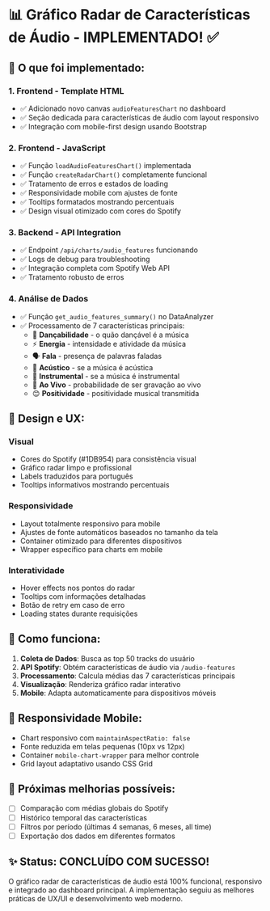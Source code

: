 # 📊 Gráfico Radar de Características de Áudio - IMPLEMENTADO! ✅

## 🎯 O que foi implementado:

### 1. **Frontend - Template HTML**

- ✅ Adicionado novo canvas `audioFeaturesChart` no dashboard
- ✅ Seção dedicada para características de áudio com layout responsivo
- ✅ Integração com mobile-first design usando Bootstrap

### 2. **Frontend - JavaScript**

- ✅ Função `loadAudioFeaturesChart()` implementada
- ✅ Função `createRadarChart()` completamente funcional
- ✅ Tratamento de erros e estados de loading
- ✅ Responsividade mobile com ajustes de fonte
- ✅ Tooltips formatados mostrando percentuais
- ✅ Design visual otimizado com cores do Spotify

### 3. **Backend - API Integration**

- ✅ Endpoint `/api/charts/audio_features` funcionando
- ✅ Logs de debug para troubleshooting
- ✅ Integração completa com Spotify Web API
- ✅ Tratamento robusto de erros

### 4. **Análise de Dados**

- ✅ Função `get_audio_features_summary()` no DataAnalyzer
- ✅ Processamento de 7 características principais:
  - 🕺 **Dançabilidade** - o quão dançável é a música
  - ⚡ **Energia** - intensidade e atividade da música
  - 🗣️ **Fala** - presença de palavras faladas
  - 🎸 **Acústico** - se a música é acústica
  - 🎼 **Instrumental** - se a música é instrumental
  - 🎤 **Ao Vivo** - probabilidade de ser gravação ao vivo
  - 😊 **Positividade** - positividade musical transmitida

## 🎨 Design e UX:

### **Visual**

- Cores do Spotify (#1DB954) para consistência visual
- Gráfico radar limpo e profissional
- Labels traduzidos para português
- Tooltips informativos mostrando percentuais

### **Responsividade**

- Layout totalmente responsivo para mobile
- Ajustes de fonte automáticos baseados no tamanho da tela
- Container otimizado para diferentes dispositivos
- Wrapper específico para charts em mobile

### **Interatividade**

- Hover effects nos pontos do radar
- Tooltips com informações detalhadas
- Botão de retry em caso de erro
- Loading states durante requisições

## 🚀 Como funciona:

1. **Coleta de Dados**: Busca as top 50 tracks do usuário
2. **API Spotify**: Obtém características de áudio via `/audio-features`
3. **Processamento**: Calcula médias das 7 características principais
4. **Visualização**: Renderiza gráfico radar interativo
5. **Mobile**: Adapta automaticamente para dispositivos móveis

## 📱 Responsividade Mobile:

- Chart responsivo com `maintainAspectRatio: false`
- Fonte reduzida em telas pequenas (10px vs 12px)
- Container `mobile-chart-wrapper` para melhor controle
- Grid layout adaptativo usando CSS Grid

## 🔧 Próximas melhorias possíveis:

- [ ] Comparação com médias globais do Spotify
- [ ] Histórico temporal das características
- [ ] Filtros por período (últimas 4 semanas, 6 meses, all time)
- [ ] Exportação dos dados em diferentes formatos

## ✨ Status: **CONCLUÍDO COM SUCESSO!**

O gráfico radar de características de áudio está 100% funcional, responsivo e integrado ao dashboard principal. A implementação seguiu as melhores práticas de UX/UI e desenvolvimento web moderno.
